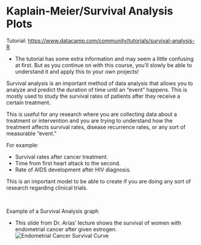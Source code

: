 # Kaplain-Meier/Survival Analysis Plots

Tutorial: https://www.datacamp.com/community/tutorials/survival-analysis-R
- The tutorial has some extra information and may seem a little confusing at first. But as you continue on with this course, you’ll slowly be able to understand it and apply this to your own projects!

Survival analysis is an important method of data analysis that allows you to analyze and predict the duration of time until an “event” happens. This is mostly used to study the survival rates of patients after they receive a certain treatment.

This is useful for any research where you are collecting data about a treatment or intervention and you are trying to understand how the treatment affects survival rates, disease recurrence rates, or any sort of measurable “event.” 

For example:
- Survival rates after cancer treatment.
- Time from first heart attack to the second.
- Rate of AIDS development after HIV diagnosis.

This is an important model to be able to create if you are doing any sort of research regarding clinical trials. 

<br />

Example of a Survival Analysis graph 
- This slide from Dr. Arias’ lecture shows the survival of women with endometrial cancer after given estrogen.
![Endometrial Cancer Survival Curve](https://drive.google.com/uc?export=view&id=1JYCNB0fN6wvS3-A9xHOdLO3DMyB7PQCK)
